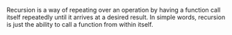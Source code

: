 Recursion is a way of repeating over an operation by having a function call itself repeatedly until it arrives at a desired result. In simple words, recursion is just the ability to call a function from within itself.

